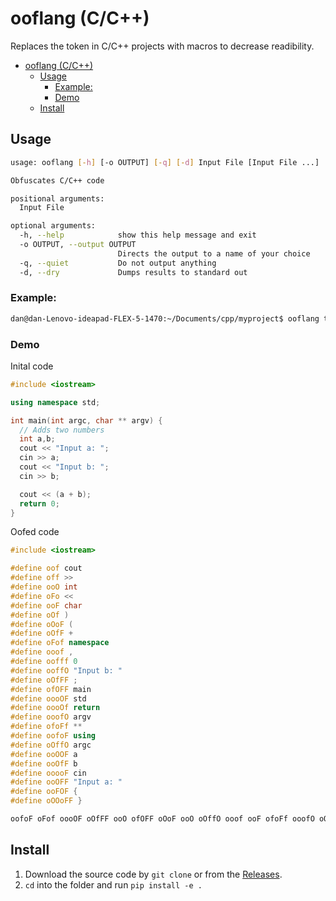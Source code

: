 # ooflang (C/C++)

Replaces the token in C/C++ projects with macros to decrease readibility.

- [ooflang (C/C++)](#ooflang-cc)
  - [Usage](#usage)
    - [Example:](#example)
    - [Demo](#demo)
  - [Install](#install)

## Usage

```bash
usage: ooflang [-h] [-o OUTPUT] [-q] [-d] Input File [Input File ...]

Obfuscates C/C++ code

positional arguments:
  Input File

optional arguments:
  -h, --help            show this help message and exit
  -o OUTPUT, --output OUTPUT
                        Directs the output to a name of your choice
  -q, --quiet           Do not output anything
  -d, --dry             Dumps results to standard out
```

### Example:

```bash
dan@dan-Lenovo-ideapad-FLEX-5-1470:~/Documents/cpp/myproject$ ooflang test.cpp
```

### Demo

Inital code

```cpp
#include <iostream>

using namespace std;

int main(int argc, char ** argv) {
  // Adds two numbers
  int a,b;
  cout << "Input a: ";
  cin >> a;
  cout << "Input b: ";
  cin >> b;

  cout << (a + b);
  return 0;
}
```

Oofed code

```cpp
#include <iostream>

#define oof cout
#define off >>
#define ooO int
#define oFo <<
#define ooF char
#define oOf )
#define oOoF (
#define oOfF +
#define oFof namespace
#define ooof ,
#define oofff 0
#define ooffO "Input b: "
#define oOfFF ;
#define ofOFF main
#define oooOF std
#define oooOf return
#define ooofO argv
#define ofoFf **
#define oofoF using
#define oOffO argc
#define ooOOF a
#define ooOfF b
#define ooooF cin
#define ooOFF "Input a: "
#define ooFOF {
#define oOOoFF }

oofoF oFof oooOF oOfFF ooO ofOFF oOoF ooO oOffO ooof ooF ofoFf ooofO oOf ooFOF ooO ooOOF ooof ooOfF oOfFF oof oFo ooOFF oOfFF ooooF off ooOOF oOfFF oof oFo ooffO oOfFF ooooF off ooOfF oOfFF oof oFo oOoF ooOOF oOfF ooOfF oOf oOfFF oooOf oofff oOfFF oOOoFF
```

## Install

1. Download the source code by `git clone` or from the [Releases](https://github.com/danhab99/ooflang/releases).
2. `cd` into the folder and run `pip install -e .`